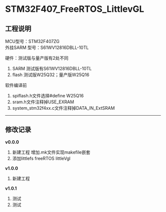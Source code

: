 # STM32F407_FreeRTOS_LittlevGL

## 工程说明
MCU型号：STM32F407ZG  
外挂SARM 型号：S61WV12816DBLL-10TL

硬件：测试版与量产版有2处不同
1. SARM  测试版有S61WV12816DBLL-10TL
2. flash 测试版W25Q32；量产版W25Q16

软件编译前
1. spiflash.h文件选择#define W25Q16
2. sram.h文件注释掉USE_EXRAM
3. system_stm32f4xx.c文件注释掉DATA_IN_ExtSRAM


***
## 修改记录

**v0.0.0**

1. 新建工程 增加.mk文件实现makefile嵌套
2. 添加littlefs freeRTOS littleVgl

**v1.0.0**

1. 新建工程

**v1.0.1**

1. 测试
2. 测试
